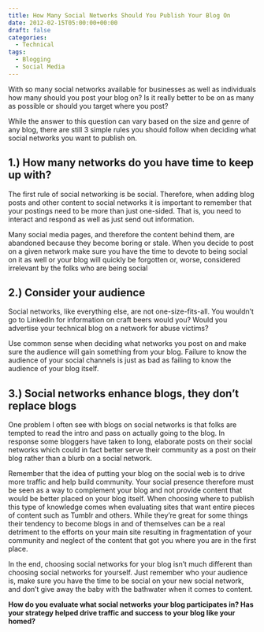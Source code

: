 ```yaml
---
title: How Many Social Networks Should You Publish Your Blog On
date: 2012-02-15T05:00:00+00:00
draft: false
categories:
  - Technical
tags:
  - Blogging
  - Social Media
---
```


With so many social networks available for businesses as well as individuals how many should you post your blog on? Is it really better to be on as many as possible or should you target where you post?

While the answer to this question can vary based on the size and genre of any blog, there are still 3 simple rules you should follow when deciding what social networks you want to publish on.

## 1.) How many networks do you have time to keep up with?

The first rule of social networking is be social. Therefore, when adding blog posts and other content to social networks it is important to remember that your postings need to be more than just one-sided. That is, you need to interact and respond as well as just send out information.

Many social media pages, and therefore the content behind them, are abandoned because they become boring or stale. When you decide to post on a given network make sure you have the time to devote to being social on it as well or your blog will quickly be forgotten or, worse, considered irrelevant by the folks who are being social

## 2.) Consider your audience

Social networks, like everything else, are not one-size-fits-all. You wouldn’t go to LinkedIn for information on craft beers would you? Would you advertise your technical blog on a network for abuse victims?

Use common sense when deciding what networks you post on and make sure the audience will gain something from your blog. Failure to know the audience of your social channels is just as bad as failing to know the audience of your blog itself.

## 3.) Social networks enhance blogs, they don’t replace blogs

One problem I often see with blogs on social networks is that folks are tempted to read the intro and pass on actually going to the blog. In response some bloggers have taken to long, elaborate posts on their social networks which could in fact better serve their community as a post on their blog rather than a blurb on a social network.

Remember that the idea of putting your blog on the social web is to drive more traffic and help build community. Your social presence therefore must be seen as a way to complement your blog and not provide content that would be better placed on your blog itself. When choosing where to publish this type of knowledge  comes when evaluating sites that want entire pieces of content such as Tumblr and others. While they’re great for some things their tendency to become blogs in and of themselves can be a real detriment to the efforts on your main site resulting in fragmentation of your community and neglect of the content that got you where you are in the first place.

In the end, choosing social networks for your blog isn’t much different than choosing social networks for yourself. Just remember who your audience is, make sure you have the time to be social on your new social network, and don’t give away the baby with the bathwater when it comes to content.

**How do you evaluate what social networks your blog participates in? Has your strategy helped drive traffic and success to your blog like your homed?**